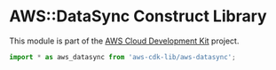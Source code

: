 # AWS::DataSync Construct Library


This module is part of the [AWS Cloud Development Kit](https://github.com/aws/aws-cdk) project.

```ts nofixture
import * as aws_datasync from 'aws-cdk-lib/aws-datasync';
```
